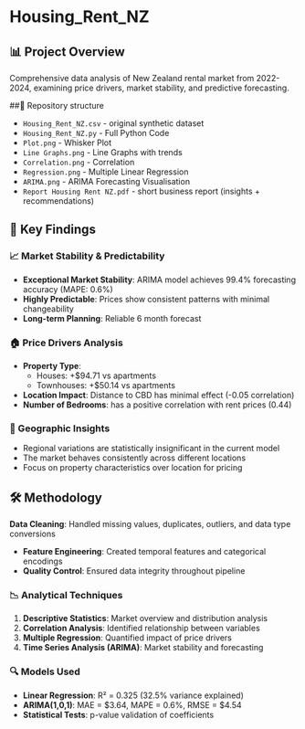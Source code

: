 # Housing_Rent_NZ

## 📊 Project Overview
Comprehensive data analysis of New Zealand rental market from 2022-2024, examining price drivers, market stability, and predictive forecasting.

##📁 Repository structure
- `Housing_Rent_NZ.csv` - original synthetic dataset  
- `Housing_Rent_NZ.py` - Full Python Code
- `Plot.png` - Whisker Plot
- `Line Graphs.png` - Line Graphs with trends
- `Correlation.png` - Correlation 
- `Regression.png` - Multiple Linear Regression
- `ARIMA.png` - ARIMA Forecasting Visualisation
- `Report Housing Rent NZ.pdf` - short business report (insights + recommendations)

## 🎯 Key Findings

### 📈 Market Stability & Predictability
- **Exceptional Market Stability**: ARIMA model achieves 99.4% forecasting accuracy (MAPE: 0.6%)
- **Highly Predictable**: Prices show consistent patterns with minimal changeability
- **Long-term Planning**: Reliable 6 month forecast

### 🏠 Price Drivers Analysis
- **Property Type**: 
  - Houses: +$94.71 vs apartments
  - Townhouses: +$50.14 vs apartments
- **Location Impact**: Distance to CBD has minimal effect (-0.05 correlation)
- **Number of Bedrooms**: has a positive correlation with rent prices (0.44)

 ### 📍 Geographic Insights
- Regional variations are statistically insignificant in the current model
- The market behaves consistently across different locations
- Focus on property characteristics over location for pricing

## 🛠 Methodology
 **Data Cleaning**: Handled missing values, duplicates, outliers, and data type conversions
- **Feature Engineering**: Created temporal features and categorical encodings
- **Quality Control**: Ensured data integrity throughout pipeline

### 📉 Analytical Techniques
1. **Descriptive Statistics**: Market overview and distribution analysis
2. **Correlation Analysis**: Identified relationship between variables
3. **Multiple Regression**: Quantified impact of price drivers
4. **Time Series Analysis (ARIMA)**: Market stability and forecasting

### 🔍 Models Used
- **Linear Regression**: R² = 0.325 (32.5% variance explained)
- **ARIMA(1,0,1)**: MAE = $3.64, MAPE = 0.6%, RMSE = $4.54
- **Statistical Tests**: p-value validation of coefficients

